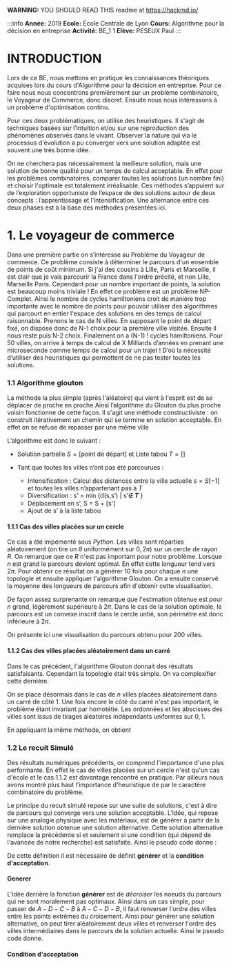 **WARNING:** YOU SHOULD READ THIS readme at https://hackmd.io/

:::info 
**Année:** 2019
**Ecole:** École Centrale de Lyon 
**Cours:** Algorithme pour la décision en entreprise
**Activité:** BE_1 1
**Elève:** PESEUX Paul
:::

# INTRODUCTION

Lors de ce BE, nous mettons en pratique les connaissances théoriques acquises lors du cours d'Algorithme pour la décision en entreprise. Pour ce faire nous nous concentrons premièrement sur un problème combinatoire, le Voyageur de Commerce, donc discret. Ensuite nous nous intéressons à un problème d'optimisation continu.

Pour ces deux problématiques, on utilise des heuristiques. Il s'agit de techniques basées sur l’intuition et/ou sur une reproduction des phénomènes observés dans le vivant. Observer la nature qui via le processus d'évolution a pu converger vers une solution adaptée est souvent une très bonne idée.

On ne cherchera pas nécessairement la meilleure solution, mais une solution de bonne qualité pour un temps de calcul acceptable. En effet pour les problèmes combinatoires, comparer toutes les solutions (un nombre fini) et choisir l'optimale est totalement irréalisable.
Ces méthodes s’appuient sur de l’exploration opportuniste de l’espace de des solutions autour de deux concepts : l’apprentissage et l’intensification. Une alternance entre ces deux phases est à la base des méthodes présentées ici.



# 1. Le voyageur de commerce
Dans une première partie on s’intéresse au Problème du Voyageur de commerce. Ce problème consiste à déterminer le parcours d'un ensemble de points de coût minimum.
Si j'ai des cousins à Lille, Paris et Marseille, il est clair que je vais parcourir la France dans l'ordre précité, et non Lille, Marseille Paris.
Cependant pour un nombre important de points, la solution est beaucoup moins triviale !
En effet ce problème est un problème NP-Complet. Ainsi le nombre de cycles hamiltoniens croit de manière trop importante avec le nombre de points pour pouvoir utiliser des algorithmes qui parcourt en entier l'espace des solutions en des temps de calcul raisonnable.
Prenons le cas de N villes. En supposant le point de départ fixé, on dispose donc de N-1 choix pour la première ville visitée. Ensuite il nous reste puis N-2 choix. Finalement on a (N-1) ! cycles hamiltoniens. Pour 50 villes, on arrive à temps de calcul de X Milliards d’années en prenant une microseconde comme temps de calcul pour un trajet ! D’où la nécessité d’utiliser des heuristiques qui permettent de ne pas tester toutes les solutions.

### 1.1 Algorithme glouton
La méthode la plus simple (après l'aléatoire) qui vient à l'esprit est de se déplacer de proche en proche.Ainsi l’algorithme du Glouton du plus proche voisin fonctionne de cette façon. Il s'agit une méthode constructiviste : on construit itérativement un chemin qui se termine en solution acceptable. En effet on se refuse de repasser par une même ville

L’algorithme est donc le suivant :

- Solution partielle $S  = [\text{point de départ}]$ et Liste tabou $T=[]$

- Tant que toutes les villes n’ont pas été parcourues :
    - Intensification : Calcul des distances entre la ville actuelle $s = S[-1]$ et toutes les villes n’appartenant pas à $T$
    - Diversification : s’ = min {d(s,s’) | s’∉ 𝑻 }
    - Déplacement en s’, S = S + [s']
    - Ajout de s’ à la liste tabou

#### 1.1.1 Cas des villes placées sur un cercle

Ce cas a été impémenté sous _Python_. Les villes sont réparties aléatoirement (on tire un $\theta$ uniformément sur $0, 2\pi$) sur un cercle de rayon $R$. On remarque que ce $R$ n'est pas important pour notre problème.
Lorsque $n$ est grand le parcours devient optimal. En effet cette longueur tend vers $2\pi$.
Pour obtenir ce résultat on a générer $10$ fois pour chaque $n$ une topologie et ensuite appliquer l'algorithme Glouton. On a ensuite conservé la moyenne des longueurs de parcours afin d'obtenir cette visualisation.

De façon assez surprenante on remarque que l'estimation obtenue est pour $n$ grand, légèrement supérieure à $2\pi$. Dans le cas de la solution optimale, le parcours est un convexe inscrit dans le cercle untié, son périmètre est donc inférieure à $2\pi$.

On présente ici une visualisation du parcours obtenu pour $200$ villes.



#### 1.1.2 Cas des villes placées aléatoirement dans un carré

Dans le cas précédent, l'algorithme Glouton donnait des résultats satisfaisants. Cependant la topologie était très simple. On va complexifier cette dernière.

On se place désormais dans le cas de $n$ villes placées aléatoirement dans un carré de côté 1. Une fois encore le côté du carré n'est pas important, le problème étant invariant par homotétie. Les ordonnées et les abscisses des villes sont issus de tirages aléatoires indépendants uniformes sur $0,1$.

En appliquant la même méthode, on obtient 



### 1.2 Le recuit Simulé
Des résultats numériques précédents, on comprend l'importance d'une plus performante. En effet le cas de villes placées sur un cercle n'est qu'un cas d'école et le cas 1.1.2 est davantage rencontré en pratique. Par ailleurs nous avons montré plus haut l'importance d'heuristique de par le caractère combinatoire du problème.

Le principe du recuit simulé repose sur une suite de solutions, c'est à dire de parcours qui converge vers une solution acceptable. L'idée, qui repose sur une analogie physique avec les matériaux, est de générer à partir de la dernière solution obtenue une solution alternative. Cette solution alternative remplace la précédente si et seulement si une condition (qui dépend de l'avancée de notre recherche) est satisfaite. Ainsi le pseudo code donne :


De cette définition il est nécessaire de définit **générer** et la **condition d'acceptation**. 

#### Generer
L'idée derrière la fonction **générer** est de _décroiser_ les noeuds du parcours qui ne sont moralement pas optimaux. Ainsi dans un cas simple, pour passer de $A-D-C-B$ à $A-C-D-B$, il faut renverser l'ordre des villes entre les points extrêmes du croisement. Ainsi pour générer une solution alternative, on peut tirer aléatoirement deux villes et renverser l'ordre des villes intermédiaires dans le parcours de la solution actuelle. Ainsi le pseudo code donne.

#### Condition d'acceptation


